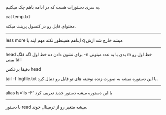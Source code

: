 
یه سری دستورات هست که در ادامه باهم چک میکنیم.


cat temp.txt 

محتوای فایل رو در کنسول پرینت میکنه.

---
less 
more
ایناهم همینطور
نکته مهم اینه با q میشه خارج شد ازش

---


head  برای نشون دادن ده خط اول
اگه فلگ  -n بدی با یه عدد 
میتونی m خط اول رو ببینی
tail 

دقیقا برعکس head


tail -f logfile.txt 
با این دستوره میشه به صورت زنده نوشته های تو فایل رو دنبال کرد.



---

alias ls='ls -F'
با این دستوره میشه دستور جدید تعریف کرد

---
با دستور read میشه متغیر رو از ترمینال خوند.


